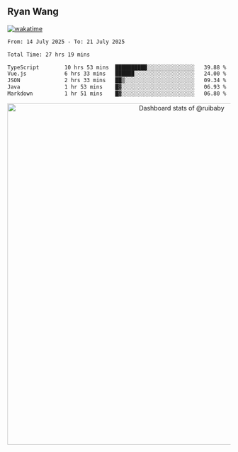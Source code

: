 ## Ryan Wang

[![wakatime](https://wakatime.com/badge/user/6f4ce45f-b03c-4eb3-b701-4b95e0885d94.svg)](https://wakatime.com/@6f4ce45f-b03c-4eb3-b701-4b95e0885d94)

<!--START_SECTION:waka-->

```txt
From: 14 July 2025 - To: 21 July 2025

Total Time: 27 hrs 19 mins

TypeScript        10 hrs 53 mins  ██████████░░░░░░░░░░░░░░░   39.88 %
Vue.js            6 hrs 33 mins   ██████░░░░░░░░░░░░░░░░░░░   24.00 %
JSON              2 hrs 33 mins   ██▒░░░░░░░░░░░░░░░░░░░░░░   09.34 %
Java              1 hr 53 mins    █▓░░░░░░░░░░░░░░░░░░░░░░░   06.93 %
Markdown          1 hr 51 mins    █▓░░░░░░░░░░░░░░░░░░░░░░░   06.80 %
```

<!--END_SECTION:waka-->

<!-- Copy-paste in your Readme.md file -->

<a href="https://next.ossinsight.io/widgets/official/compose-user-dashboard-stats?user_id=21301288" target="_blank" style="display: block" align="center">
  <picture>
    <source media="(prefers-color-scheme: dark)" srcset="https://next.ossinsight.io/widgets/official/compose-user-dashboard-stats/thumbnail.png?user_id=21301288&image_size=auto&color_scheme=dark" width="771" height="auto">
    <img alt="Dashboard stats of @ruibaby" src="https://next.ossinsight.io/widgets/official/compose-user-dashboard-stats/thumbnail.png?user_id=21301288&image_size=auto&color_scheme=light" width="771" height="auto">
  </picture>
</a>

<!-- Made with [OSS Insight](https://ossinsight.io/) -->
